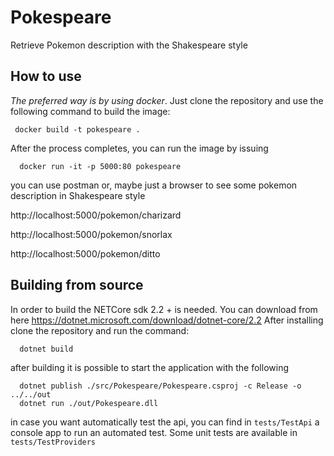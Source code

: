 # Pokespeare
Retrieve Pokemon description with the Shakespeare style
## How to use
*The preferred way is by using docker*. Just clone the repository and use the following command to build the image:

```
 docker build -t pokespeare .
```

After the process completes, you can run the image by issuing

```
  docker run -it -p 5000:80 pokespeare
```
you can use postman or, maybe just a browser to see some pokemon description in Shakespeare style

http://localhost:5000/pokemon/charizard

http://localhost:5000/pokemon/snorlax

http://localhost:5000/pokemon/ditto


## Building from source
In order to build the NETCore sdk 2.2 + is needed. You can download from here https://dotnet.microsoft.com/download/dotnet-core/2.2
After installing clone the repository and run the command:

```
  dotnet build
```

after building it is possible to start the application with the following

```
  dotnet publish ./src/Pokespeare/Pokespeare.csproj -c Release -o ../../out
  dotnet run ./out/Pokespeare.dll
```

in case you want automatically test the api, you can find in `tests/TestApi` a console app to run an automated test.
Some unit tests are available in `tests/TestProviders`


